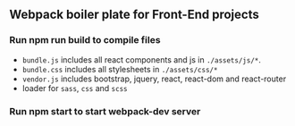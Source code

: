 ## Webpack boiler plate for Front-End projects
### Run npm run build to compile files  
* `bundle.js` includes all react components and js in `./assets/js/*`.  
* `bundle.css` includes all stylesheets in `./assets/css/*`  
* `vendor.js` includes bootstrap, jquery, react, react-dom and react-router
* loader for `sass`, `css` and `scss`  

### Run npm start to start webpack-dev server  